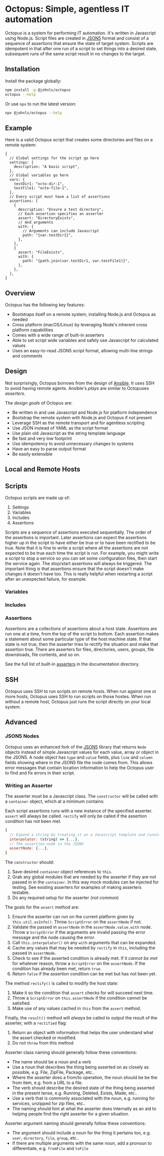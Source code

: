 # Octopus: Simple, agentless IT automation

Octopus is a system for performing IT automation.  It's written in Javascript using Node.js.  Script files are created in [JSON5](https://json5.org/) format and consist of a sequence of assertions that ensure the state of target system.  Scripts are idempotent in that after one run of a script to set things into a desired state, subsequent runs of the same script result in no changes to the target.

## Installation

Install the package globally:

```sh
npm install -g @johnls/octopus
octopus --help
```

Or use `npx` to run the latest version:

```sh
npx @johnls/octopus --help
```

## Example

Here is a valid Octopus script that creates some directories and files on a remote system:

```json5
{
  // Global settings for the script go here
  settings: {
    description: "A basic script",
  },
  // Global variables go here
  vars: {
    testDir1: "octo-dir-1",
    testFile1: "octo-file-1",
  },
  // Every script must have a list of assertions
  assertions: [
    {
      description: "Ensure a test directory",
      // Each assertion specifies an asserter
      assert: "DirectoryExists",
      // And arguments
      with: {
        // Arguments can include Javascript
        path: "{var.testDir1}",
      },
    },
    {
      assert: "FileExists",
      with: {
        path: "{path.join(var.testDir1, var.testFile1)}",
      },
    },
  ],
}
```

## Overview

Octopus has the following key features:

- Bootstraps itself on a remote system, installing Node.js and Octopus as needed
- Cross platform (macOS/Linux) by leveraging Node's inherent cross platform capabilities
- Comes with a wide range of built-in asserters
- Able to set script wide variables and safely use Javascript for calculated values
- Uses an easy-to-read JSON5 script format, allowing multi-line strings and comments

## Design

Not surprisingly, Octopus borrows from the design of [Ansible](https://www.ansible.com/). It uses SSH to avoid having remote agents. Ansible's *plays* are similar to Octopuses *asserters*.

The *design goals* of Octopus are:

- Be written in and use Javascript and Node.js for platform independence
- Bootstrap the remote system with Node.js and Octopus if not present
- Leverage SSH as the remote transport and for agentless scripting
- Use JSON instead of YAML as the script format
- Use plain old Javascript as the string template language
- Be fast and very low footprint
- Use idempotency to avoid unnecessary changes to systems
- Have an easy to parse output format
- Be easily extensible

## Local and Remote Hosts

## Scripts

Octopus scripts are made up of:

1. Settings
2. Variables
3. Includes
4. Assertions

Scripts are a sequence of assertions executed sequentially. The order of the assertions is important. Later assertions can expect the assertions higher up in the script to have either be true or to have been rectified to be true.  Note that it is fine to write a script where all the assertions are not expected to be true each time the script is run.  For example, you might write a script to stop a service so you can set some configuration files, then start the service again.  The stop/start assertions will always be triggered.  The important thing is that assertions ensure that the script doesn't make changes it doesn't have too.  This is really helpful when restarting a script after an unexpected failure, for example.

### Variables

### Includes

### Assertions

Assertions are a collections of assertions about a host state.  Assertions are run one at a time, from the top of the script to bottom.  Each assertion makes a statement about some particular type of the host machine state.  If that state is not true, then the asserter tries to rectify the situation and make that assertion true.  There are asserters for files, directories, users, groups, file downsloads, file contents, and so on.

See the full list of built-in [asserters](doc/Asserters.md) in the documentation directory.

## SSH

Octopus uses SSH to run scripts on remote hosts. When run against one or more hosts, Octopus uses SSH to run scripts on those hostes. When run without a remote host, Octopus just runs the script directly on your local system.

## Advanced

### JSON5 Nodes

Octopus uses an enhanced fork of the [JSON5](https://www.npmjs.com/package/@johnls/json5) library that returns `Node` objects instead of simple Javascript values for each value, array or object in the JSON5. A node object has `type` and `value` fields, plus `line` and `column` fields showing where in the JSON5 file the node comes from.  This allows error messages that contain location information to help the Octopus user to find and fix errors in their script.

### Writing an Asserter

The asserter must be a Javascript class.  The `constructor` will be called with a `container` object, which at a minimum contains:

Each script assertions runs with a new instance of the specified asserter. `assert` will always be called. `rectify` will only be called if the assertion condition has not been met.

```js
{
  // Expand a string by treating it as a Javascript template and running it in a VM
  interpolator: (string) => {...},
  // The assertion node in the JSON5
  assertNode: {...},
}
```

The `constructor` should:

1. Save desired `container` object references to `this`.
2. Grab any global modules that are needed by the asserter if they are not passed in in the `container`.  In this way mock modules can be injected for testing. See existing asserters for examples of making asserters testable.
3. Do any required setup for the asserter (not common)

The goals for the `assert` method are:

1. Ensure the asserter can run on the current platform given by `this.util.osInfo()`. Throw `ScriptError` on the `assertNode` if not.
2. Validate the passed in `assertNode` in the `assertNode.value.with` node.  Throw a `ScriptError` if the arguments are invalid passing the error message and the node causing the error.
3. Call `this.interpolator()` on any `with` arguments that can be expanded.
4. Cache any values that may be needed by `rectify` in `this`, including the passed in `assertNode`.
5. Check to see if the asserted condition is already met. If it *cannot be met* for whatever reason, throw a `ScriptError` on the `assertNode`.  If the condition has already been met, return `true`.
6. Return `false` if the assertion condition can be met but has not been yet.

The method `rectify()` is called to modify the host state:

1. Make it so the condition that `assert` checks for will succeed next time.
2. Throw a `ScriptError` on `this.assertNode` if the condition cannot be satisfied.
3. Make use of any values cached in `this` from the `assert` method.

Finally, the `result()` method will *always* be called to output the result of the asserter, with a `rectified` flag:

1. Return an object with information that helps the user understand what the assert checked or modified.
2. Do not `throw` from this method

Asserter class naming should generally follow these conventions:

- The name should be a noun and a verb
- Use a noun that describes the thing being asserted on as closely as possible, e.g. File, ZipFile, Package, etc..
- Where the asserter does a from/to operation, the noun should be be the from item, e.g. from a URL to a file.
- The verb should describe the desired state of the thing being asserted in the present tense, e.g. Running, Deleted, Exists, Made, etc..
- Use a verb that is commonly associated with the noun, e.g. running for services, unzipped for zip files, etc..
- The naming should hint at what the asserter does internally as an aid to helping people find the right asserter for a given situation.

Asserter argument naming should generally follow these conventions:

- The argument should include a noun for the thing it pertains too, e.g. `user`, `directory`, `file`, `group`, etc..
- If there are multiple arguments with the same noun, add a pronoun to differentiate, e.g. `fromFile` and `toFile`
